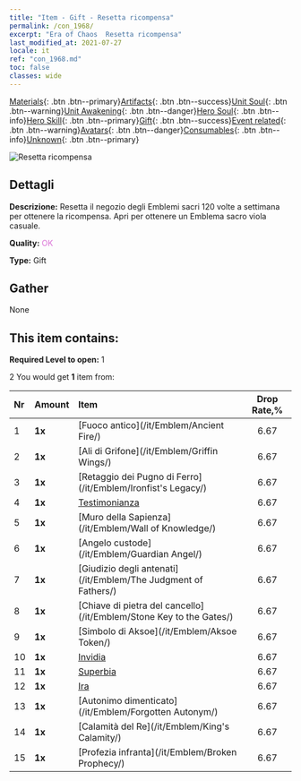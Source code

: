 ```yaml
---
title: "Item - Gift - Resetta ricompensa"
permalink: /con_1968/
excerpt: "Era of Chaos  Resetta ricompensa"
last_modified_at: 2021-07-27
locale: it
ref: "con_1968.md"
toc: false
classes: wide
---
```

 [Materials](/ItemsIT/){: .btn .btn--primary}[Artifacts](/ItemsIT/Artifacts/){: .btn .btn--success}[Unit Soul](/ItemsIT/UnitSoul/){: .btn .btn--warning}[Unit Awakening](/ItemsIT/UnitAwakening/){: .btn .btn--danger}[Hero Soul](/ItemsIT/HeroSoul/){: .btn .btn--info}[Hero Skill](/ItemsIT/HeroSkill/){: .btn .btn--primary}[Gift](/ItemsIT/Gift/){: .btn .btn--success}[Event related](/ItemsIT/Events/){: .btn .btn--warning}[Avatars](/ItemsIT/Avatars/){: .btn .btn--danger}[Consumables](/ItemsIT/Consumables/){: .btn .btn--info}[Unknown](/ItemsIT/Unknown/){: .btn .btn--primary}

 ![Resetta ricompensa](/images/t/shenghui_4.png)

## Dettagli
 **Descrizione:** Resetta il negozio degli Emblemi sacri 120 volte a settimana per ottenere la ricompensa. Apri per ottenere un Emblema sacro viola casuale.

 **Quality:** <span style="color: #DA70D6">OK</span>

 **Type:** Gift

## Gather

  None

## This item contains:

 **Required Level to open:** 1

 2 You would get **1** item  from:

  | Nr | Amount |     Item    | Drop Rate,% |
  |:---|:-------|:------------|:---------:|
  | 1 |  **1x** | [Fuoco antico](/it/Emblem/Ancient Fire/) | 6.67 | 
  | 2 |  **1x** | [Ali di Grifone](/it/Emblem/Griffin Wings/) | 6.67 | 
  | 3 |  **1x** | [Retaggio dei Pugno di Ferro](/it/Emblem/Ironfist's Legacy/) | 6.67 | 
  | 4 |  **1x** | [Testimonianza](/it/Emblem/Witness/) | 6.67 | 
  | 5 |  **1x** | [Muro della Sapienza](/it/Emblem/Wall of Knowledge/) | 6.67 | 
  | 6 |  **1x** | [Angelo custode](/it/Emblem/Guardian Angel/) | 6.67 | 
  | 7 |  **1x** | [Giudizio degli antenati](/it/Emblem/The Judgment of Fathers/) | 6.67 | 
  | 8 |  **1x** | [Chiave di pietra del cancello](/it/Emblem/Stone Key to the Gates/) | 6.67 | 
  | 9 |  **1x** | [Simbolo di Aksoe](/it/Emblem/Aksoe Token/) | 6.67 | 
  | 10 |  **1x** | [Invidia](/it/Emblem/Jealousy/) | 6.67 | 
  | 11 |  **1x** | [Superbia](/it/Emblem/Arrogance/) | 6.67 | 
  | 12 |  **1x** | [Ira](/it/Emblem/Anger/) | 6.67 | 
  | 13 |  **1x** | [Autonimo dimenticato](/it/Emblem/Forgotten Autonym/) | 6.67 | 
  | 14 |  **1x** | [Calamità del Re](/it/Emblem/King's Calamity/) | 6.67 | 
  | 15 |  **1x** | [Profezia infranta](/it/Emblem/Broken Prophecy/) | 6.67 | 
